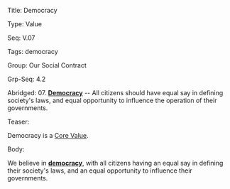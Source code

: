 Title:  Democracy

Type:   Value

Seq:    V.07

Tags:   democracy

Group:   Our Social Contract

Grp-Seq: 4.2

Abridged: 07. **[Democracy](https://www.practopians.org/tags/democracy.html)** -- All citizens should have equal say in defining society's laws, and equal opportunity to influence the operation of their governments.

Teaser: 
 
Democracy is a [Core Value](../core/values.html).

Body:   
 
We believe in **[democracy][democracy]**, with all citizens having an equal say in defining their society's laws, and an equal opportunity to influence their governments.

[democracy]:  ../tags/democracy.html


